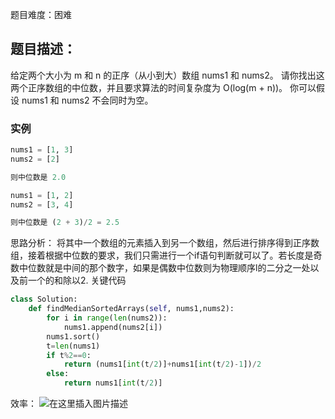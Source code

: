 题目难度：困难
## 题目描述：
给定两个大小为 m 和 n 的正序（从小到大）数组 nums1 和 nums2。
请你找出这两个正序数组的中位数，并且要求算法的时间复杂度为 O(log(m + n))。
你可以假设 nums1 和 nums2 不会同时为空。
### 实例

```python
nums1 = [1, 3]
nums2 = [2]

则中位数是 2.0
```

```python
nums1 = [1, 2]
nums2 = [3, 4]

则中位数是 (2 + 3)/2 = 2.5
```
思路分析：
将其中一个数组的元素插入到另一个数组，然后进行排序得到正序数组，接着根据中位数的要求，我们只需进行一个if语句判断就可以了。若长度是奇数中位数就是中间的那个数字，如果是偶数中位数则为物理顺序l的二分之一处以及前一个的和除以2.
关键代码
```python
class Solution:
    def findMedianSortedArrays(self, nums1,nums2):
        for i in range(len(nums2)):
            nums1.append(nums2[i])
        nums1.sort()
        t=len(nums1)
        if t%2==0:
            return (nums1[int(t/2)]+nums1[int(t/2)-1])/2
        else:
            return nums1[int(t/2)]
```

效率：
![在这里插入图片描述](https://img-blog.csdnimg.cn/20200820150324212.png#pic_center)

